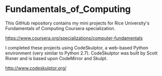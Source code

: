# Fundamentals_of_Computing

This GitHub repository contains my mini projects for Rice University's Fundamentals of Computing Coursera specialization. 

https://www.coursera.org/specializations/computer-fundamentals

I completed these projects using CodeSkulptor, a web-based Python environment (very similar to Python 2.7). CodeSkulptor was built by Scott Rixner and is based upon CodeMirror and Skulpt. 

http://www.codeskulptor.org/
